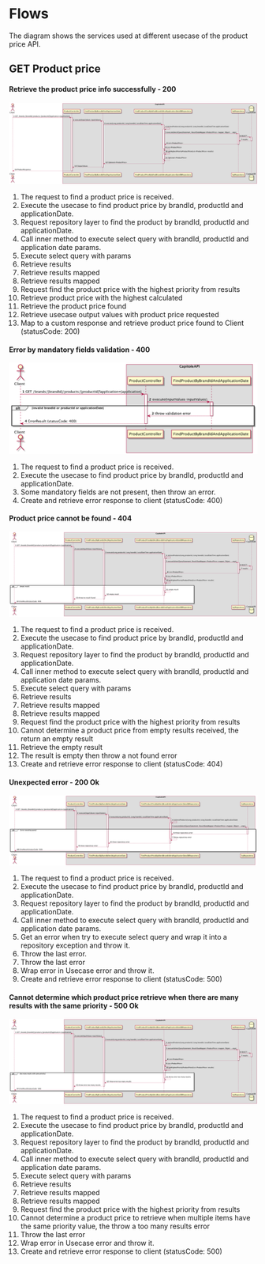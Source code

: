 # Flows

The diagram shows the services used at different usecase of the product price API.



## GET Product price

#### Retrieve the product price info successfully - 200
![Sequence Diagram](assets/GET_product_price_200_ok.png)

1. The request to find a product price is received. 
2. Execute the usecase to find product price by brandId, productId and applicationDate.
3. Request repository layer to find the product by brandId, productId and applicationDate.
4. Call inner method to execute select query with brandId, productId and application date params.
6. Execute select query with params
7. Retrieve results
8. Retrieve results mapped
9. Retrieve results mapped
10. Request find the product price with the highest priority from results
11. Retrieve product price with the highest calculated
12. Retrieve the product price found
13. Retrieve usecase output values with product price requested
14. Map to a custom response and retrieve product price found to Client (statusCode: 200)


#### Error by mandatory fields validation - 400
![Sequence Diagram](assets/GET_product_price_400_mandatory_field.png)

1. The request to find a product price is received.
2. Execute the usecase to find product price by brandId, productId and applicationDate.
3. Some mandatory fields are not present, then throw an error.
4. Create and retrieve error response to client (statusCode: 400)


#### Product price cannot be found - 404
![Sequence Diagram](assets/GET_product_price_404_not_found.png)

1. The request to find a product price is received.
2. Execute the usecase to find product price by brandId, productId and applicationDate.
3. Request repository layer to find the product by brandId, productId and applicationDate.
4. Call inner method to execute select query with brandId, productId and application date params.
6. Execute select query with params
7. Retrieve results
8. Retrieve results mapped
9. Retrieve results mapped
10. Request find the product price with the highest priority from results
11. Cannot determine a product price from empty results received, the return an empty result 
12. Retrieve the empty result
13. The result is empty then throw a not found error
14. Create and retrieve error response to client (statusCode: 404)

#### Unexpected error - 200 Ok
![Sequence Diagram](assets/GET_product_price_500_internal_error.png)

1. The request to find a product price is received.
2. Execute the usecase to find product price by brandId, productId and applicationDate.
3. Request repository layer to find the product by brandId, productId and applicationDate.
4. Call inner method to execute select query with brandId, productId and application date params.
6. Get an error when try to execute select query and wrap it into a repository exception and throw it.
7. Throw the last error.
8. Throw the last error
9. Wrap error in Usecase error and throw it.
10. Create and retrieve error response to client (statusCode: 500)

#### Cannot determine which product price retrieve when there are many results with the same priority - 500 Ok
![Sequence Diagram](assets/GET_product_price_500_too_many_results.png)

1. The request to find a product price is received.
2. Execute the usecase to find product price by brandId, productId and applicationDate.
3. Request repository layer to find the product by brandId, productId and applicationDate.
4. Call inner method to execute select query with brandId, productId and application date params.
6. Execute select query with params
7. Retrieve results
8. Retrieve results mapped
9. Retrieve results mapped
10. Request find the product price with the highest priority from results
11. Cannot determine a product price to retrieve when multiple items have the same priority value, the throw a too many results error
12. Throw the last error
13. Wrap error in Usecase error and throw it.
14. Create and retrieve error response to client (statusCode: 500)
